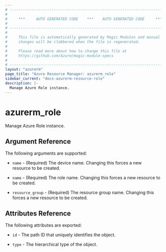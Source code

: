 ```yaml
---
# ----------------------------------------------------------------------------
#
#     ***     AUTO GENERATED CODE    ***    AUTO GENERATED CODE     ***
#
# ----------------------------------------------------------------------------
#
#     This file is automatically generated by Magic Modules and manual
#     changes will be clobbered when the file is regenerated.
#
#     Please read more about how to change this file at
#     https://github.com/Azure/magic-module-specs
#
# ----------------------------------------------------------------------------
layout: "azurerm"
page_title: "Azure Resource Manager: azurerm_role"
sidebar_current: "docs-azurerm-resource-role"
description: |-
  Manage Azure Role instance.
---
```


# azurerm_role

Manage Azure Role instance.


## Argument Reference

The following arguments are supported:

* `name` - (Required) The device name. Changing this forces a new resource to be created.

* `name` - (Required) The role name. Changing this forces a new resource to be created.

* `resource_group` - (Required) The resource group name. Changing this forces a new resource to be created.

## Attributes Reference

The following attributes are exported:

* `id` - The path ID that uniquely identifies the object.

* `type` - The hierarchical type of the object.
